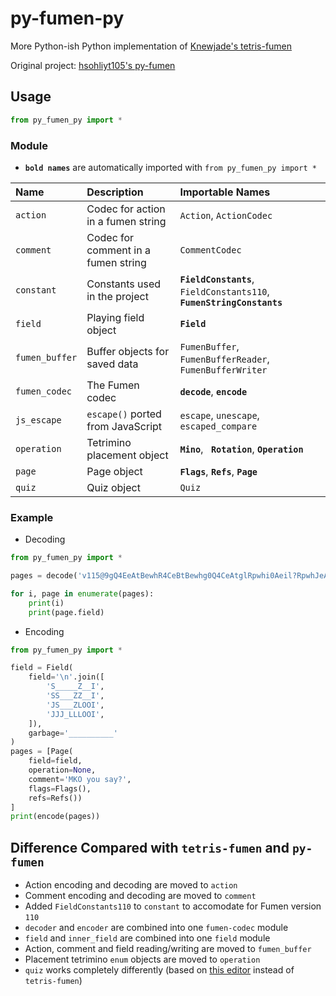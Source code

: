 # py-fumen-py

More Python-ish Python implementation of [Knewjade's tetris-fumen](https://github.com/knewjade/tetris-fumen)

Original project: [hsohliyt105's py-fumen](https://github.com/hsohliyt105/py-fumen)

## Usage
```python
from py_fumen_py import *
```

### Module

* **`bold names`** are automatically imported with `from py_fumen_py import *`

|Name|Description|Importable Names|
|:-|:-|:-|
|`action`|Codec for action in a fumen string|`Action`, `ActionCodec`|
|`comment`|Codec for comment in a fumen string |`CommentCodec`|
|`constant`|Constants used in the project|**`FieldConstants`**, `FieldConstants110`, **`FumenStringConstants`**|
|`field`|Playing field object|**`Field`**|
|`fumen_buffer`|Buffer objects for saved data|`FumenBuffer`, `FumenBufferReader`, `FumenBufferWriter`|
|`fumen_codec`|The Fumen codec|**`decode`**, **`encode`**|
|`js_escape`|`escape()` ported from JavaScript|`escape`, `unescape`, `escaped_compare`|
|`operation`|Tetrimino placement object|**`Mino`**, **` Rotation`**, **`Operation`**|
|`page`|Page object|**`Flags`**, **`Refs`**, **`Page`**|
|`quiz`|Quiz object|`Quiz`|

### Example

- Decoding
```python
from py_fumen_py import *

pages = decode('v115@9gQ4EeAtBewhR4CeBtBewhg0Q4CeAtglRpwhi0Aeil?RpwhJeAgWSANxiSASowNE1oo2AzyBUAT5AAA')

for i, page in enumerate(pages):
	print(i)
	print(page.field)
```

- Encoding
```python
from py_fumen_py import *

field = Field(
	field='\n'.join([
		'S_____Z__I',
		'SS___ZZ__I',
		'JS___ZLOOI',
		'JJJ_LLLOOI',
	]),
	garbage='__________'
)
pages = [Page(
	field=field,
	operation=None,
	comment='MKO you say?',
	flags=Flags(),
	refs=Refs())
]
print(encode(pages))
```

## Difference Compared with `tetris-fumen` and `py-fumen`

- Action encoding and decoding are moved to `action`
- Comment encoding and decoding are moved to `comment`
- Added `FieldConstants110` to `constant` to accomodate for Fumen version `110`
- `decoder` and `encoder` are combined into one `fumen-codec` module
- `field` and `inner_field` are combined into one `field` module
- Action, comment and field reading/writing are moved to `fumen_buffer`
- Placement tetrimino `enum` objects are moved to `operation`
- `quiz` works completely differently (based on [this editor](https://fumen.zui.jp) instead of `tetris-fumen`)
